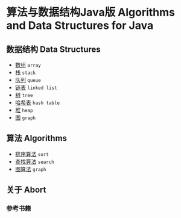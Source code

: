 # 算法与数据结构Java版 Algorithms and Data Structures for Java

## 数据结构 Data Structures

* [数组](/data-structures/array/README.md) `array`
* [栈](/data-structures/stack/README.md) `stack`
* [队列](/data-structures/queue/README.md) `queue`
* [链表](/data-structures/linked-list/README.md) `linked list`
* [树](/data-structures/tree/README.md) `tree`
* [哈希表](/data-structures/hash-table/README.md) `hash table`
* [堆](/data-structures/heap/README.md) `heap`
* [图](/data-structures/graph/README.md) `graph`

## 算法 Algorithms
* [排序算法](/data-structures/array/README.md) `sort`
* [查找算法](/data-structures/stack/README.md) `search`
* [图算法](/data-structures/queue/README.md) `graph`

## 关于 Abort
### 参考书籍